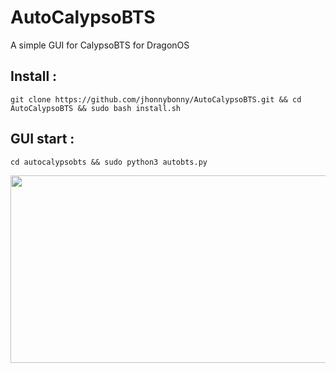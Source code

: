 # AutoCalypsoBTS

A simple GUI for CalypsoBTS for DragonOS 

## Install :
`git clone https://github.com/jhonnybonny/AutoCalypsoBTS.git && cd AutoCalypsoBTS && sudo bash install.sh`
## GUI start :
`cd autocalypsobts && sudo python3 autobts.py`

  <p><img src="https://github.com/jhonnybonny/omc_deadh/blob/main/pic.png" width="700" height="300" </p>
